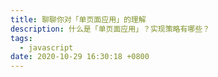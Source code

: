 ```yaml
---
title: 聊聊你对「单页面应用」的理解
description: 什么是「单页面应用」？实现策略有哪些？
tags:
  - javascript
date: 2020-10-29 16:30:18 +0800
---
```


